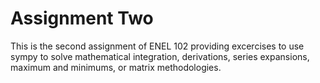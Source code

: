 # Assignment Two
This is the second assignment of ENEL 102 providing excercises to use sympy
to solve mathematical integration, derivations, series expansions, maximum and minimums, or
matrix methodologies. 
